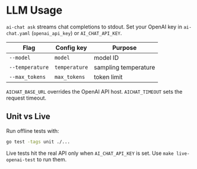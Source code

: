 # LLM Usage

`ai-chat ask` streams chat completions to stdout. Set your OpenAI key in `ai-chat.yaml` (`openai_api_key`) or `AI_CHAT_API_KEY`.

| Flag | Config key | Purpose |
|------|------------|---------|
| `--model` | `model` | model ID |
| `--temperature` | `temperature` | sampling temperature |
| `--max_tokens` | `max_tokens` | token limit |

`AICHAT_BASE_URL` overrides the OpenAI API host. `AICHAT_TIMEOUT` sets the request timeout.

## Unit vs Live

Run offline tests with:

```bash
go test -tags unit ./...
```

Live tests hit the real API only when `AI_CHAT_API_KEY` is set. Use `make live-openai-test` to run them.
